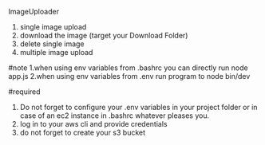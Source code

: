 ImageUploader

1. single image upload
2. download the image (target your Download Folder)
3. delete single image
4. multiple image upload

#note
1.when using env variables from .bashrc you can directly run node app.js
2.when using env variables from .env run program to node bin/dev

#required
1. Do not forget to configure your .env variables in your project folder or in case of an ec2 instance in .bashrc whatever pleases you.
2. log in to your aws cli and provide credentials
3. do not forget to create your s3 bucket
